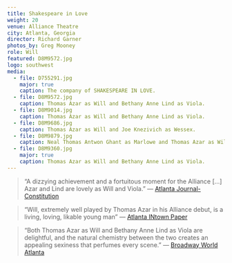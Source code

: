 ```yaml
---
title: Shakespeare in Love
weight: 20
venue: Alliance Theatre
city: Atlanta, Georgia
director: Richard Garner
photos_by: Greg Mooney
role: Will
featured: D8M9572.jpg
logo: southwest
media:
  - file: D755291.jpg
    major: true
    caption: The company of SHAKESPEARE IN LOVE.
  - file: D8M9572.jpg
    caption: Thomas Azar as Will and Bethany Anne Lind as Viola.
  - file: D8M9014.jpg
    caption: Thomas Azar as Will and Bethany Anne Lind as Viola.
  - file: D8M9686.jpg
    caption: Thomas Azar as Will and Joe Knezivich as Wessex.
  - file: D8M9879.jpg
    caption: Neal Thomas Antwon Ghant as Marlowe and Thomas Azar as Will.
  - file: D8M9360.jpg
    major: true
    caption: Thomas Azar as Will and Bethany Anne Lind as Viola.
---
```


> “A dizzying achievement and a fortuitous moment for the Alliance […] Azar and Lind are lovely as Will and Viola.” — [Atlanta Journal-Constitution](http://www.myajc.com/entertainment/arts--theater/review-garner-delivers-delightful-shakespeare-love-for-alliance/7mE2EIDfjeatk5z8EyWCwN/)

> “Will, extremely well played by Thomas Azar in his Alliance debut, is a living, loving, likable young man” —
[Atlanta INtown Paper](http://atlantaintownpaper.com/2017/09/theatre-review-shakespeare-love-alliance/)

> “Both Thomas Azar as Will and Bethany Anne Lind as Viola are delightful, and the natural chemistry between the two creates an appealing sexiness that perfumes every scene.” — [Broadway World Atlanta](https://www.broadwayworld.com/atlanta/article/BWW-Review-SHAKESPEARE-IN-LOVE-at-Alliance-Theatre-20170915)
